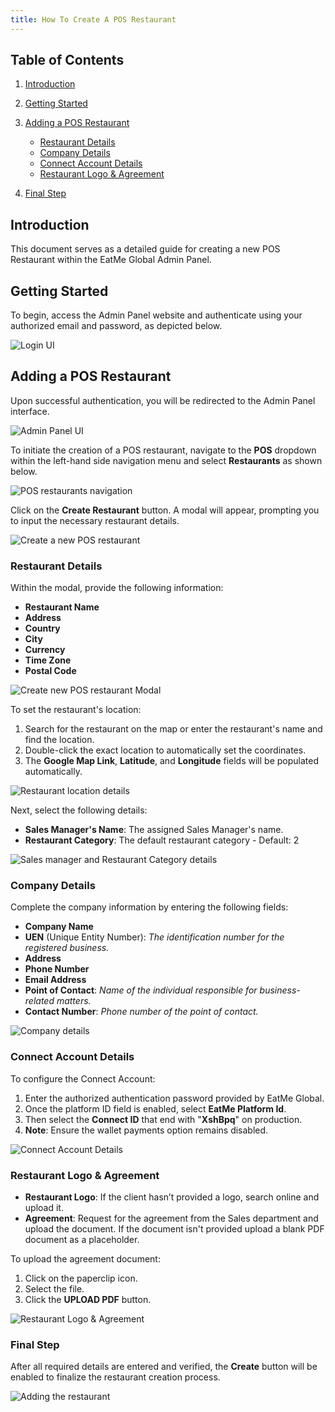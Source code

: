 ```yaml
---
title: How To Create A POS Restaurant
---
```

## Table of Contents

1. [Introduction](#introduction)
2. [Getting Started](#getting-started)
3. [Adding a POS Restaurant](#adding-a-pos-restaurant)

   * [Restaurant Details](#restaurant-details)
   * [Company Details](#company-details)
   * [Connect Account Details](#connect-account-details)
   * [Restaurant Logo & Agreement](#restaurant-logo--agreement)
4. [Final Step](#final-step)

## Introduction

This document serves as a detailed guide for creating a new POS Restaurant within the EatMe Global Admin Panel.

## Getting Started

To begin, access the Admin Panel website and authenticate using your authorized email and password, as depicted below.

![Login UI](/img/login-custom-.png "Login UI")

## Adding a POS Restaurant

Upon successful authentication, you will be redirected to the Admin Panel interface.

![Admin Panel UI](/img/home-custom-.png "Admin Panel UI")

To initiate the creation of a POS restaurant, navigate to the **POS** dropdown within the left-hand side navigation menu and select **Restaurants** as shown below.

![POS restaurants navigation](/img/pos-restaurants-custom-.png "POS restaurants navigation")

Click on the **Create Restaurant** button. A modal will appear, prompting you to input the necessary restaurant details.

![Create a new POS restaurant](/img/add-restaurant-custom-pos.png "Create a new POS restaurant")

### Restaurant Details

Within the modal, provide the following information:

* **Restaurant Name**
* **Address**
* **Country**
* **City**
* **Currency**
* **Time Zone**
* **Postal Code**

![Create new POS restaurant Modal](/img/restaurant-details-custom-pos.png "Create new POS restaurant Modal")

To set the restaurant's location:

1. Search for the restaurant on the map or enter the restaurant's name and find the location.
2. Double-click the exact location to automatically set the coordinates.
3. The **Google Map Link**, **Latitude**, and **Longitude** fields will be populated automatically.

![Restaurant location details](/img/location-details-custom-pos.png "Restaurant location details")

Next, select the following details:

* **Sales Manager's Name**: The assigned Sales Manager's name.
* **Restaurant Category**: The default restaurant category - Default: 2

![Sales manager and Restaurant Category details](/img/sales-information-pos.png "Sales manager and Restaurant Category details")

### Company Details

Complete the company information by entering the following fields:

* **Company Name**
* **UEN** (Unique Entity Number): *The identification number for the registered business.*
* **Address**
* **Phone Number**
* **Email Address**
* **Point of Contact**: *Name of the individual responsible for business-related matters.*
* **Contact Number**: *Phone number of the point of contact.*

![Company details](/img/company-details-custom-.png "Company details")

### Connect Account Details

To configure the Connect Account:

1. Enter the authorized authentication password provided by EatMe Global.
2. Once the platform ID field is enabled, select **EatMe Platform Id**.
3. Then select the **Connect ID** that end with "**XshBpq**" on production.
4. **Note**: Ensure the wallet payments option remains disabled.

![Connect Account Details](/img/connect-account-details-pos.png "Connect Account Details")

### Restaurant Logo & Agreement

* **Restaurant Logo**: If the client hasn’t provided a logo, search online and upload it.
* **Agreement**: Request for the agreement from the Sales department and upload the document. If the document isn't provided upload a blank PDF document as a placeholder.

To upload the agreement document:

1. Click on the paperclip icon.
2. Select the file.
3. Click the **UPLOAD PDF** button.

![Restaurant Logo & Agreement](/img/restaurant-logo-agreement-custom-.png "Restaurant Logo & Agreement")

### Final Step

After all required details are entered and verified, the **Create** button will be enabled to finalize the restaurant creation process.

![Adding the restaurant](/img/create-pos-restaurant-custom-.png "Adding the restaurant")
